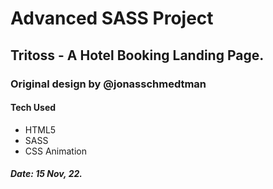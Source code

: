#  Advanced SASS Project
## Tritoss - A Hotel Booking Landing Page.
### Original design by @jonasschmedtman

#### Tech Used
- HTML5
- SASS
- CSS Animation

##### Date: 15 Nov, 22.